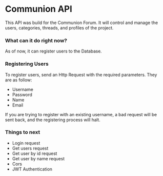 # Communion API

This API was build for the Communion Forum.
It will control and manage the users, categories, threads, and profiles of the project.

### What can it do right now?

As of now, it can register users to the Database.

### Registering Users

To register users, send an Http Request with the required parameters.
They are as follow:

- Username
- Password
- Name
- Email

If you are trying to register with an existing username, a bad request will be sent back,
and the registering process will halt.

### Things to next

- Login request
- Get users request
- Get user by id request
- Get user by name request
- Cors
- JWT Authentication
